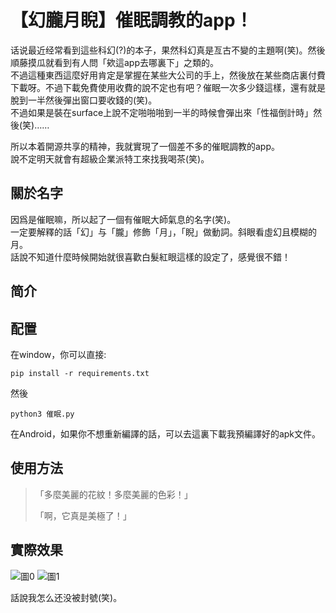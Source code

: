 # 【幻朧月睨】催眠調教的app！

话说最近经常看到這些科幻(?)的本子，果然科幻真是亙古不變的主題啊(笑)。然後順藤摸瓜就看到有人問「欸這app去哪裏下」之類的。   
不過這種東西這麼好用肯定是掌握在某些大公司的手上，然後放在某些商店裏付費下載呀。不過下載免費使用收費的說不定也有吧？催眠一次多少錢這樣，還有就是脫到一半然後彈出窗口要收錢的(笑)。   
不過如果是裝在surface上說不定啪啪啪到一半的時候會彈出來「性福倒計時」然後(笑)……   

所以本着開源共享的精神，我就實現了一個差不多的催眠調教的app。   
說不定明天就會有超級企業派特工來找我喝茶(笑)。

## 關於名字
因爲是催眠嘛，所以起了一個有催眠大師氣息的名字(笑)。   
一定要解釋的話「幻」与「朧」修飾「月」，「睨」做動詞。斜眼看虛幻且模糊的月。   
話說不知道什麼時候開始就很喜歡白髮紅眼這樣的設定了，感覺很不錯！

## 简介

## 配置
在window，你可以直接:    
    
    pip install -r requirements.txt

然後
    
    python3 催眠.py

在Android，如果你不想重新編譯的話，可以去這裏下載我預編譯好的apk文件。

## 使用方法

> 「多麼美麗的花紋！多麼美麗的色彩！」
>
> 「啊，它真是美極了！」

## 實際效果

![圖0](圖/0.jpg)
![圖1](圖/1.jpg)

話說我怎么还没被封號(笑)。